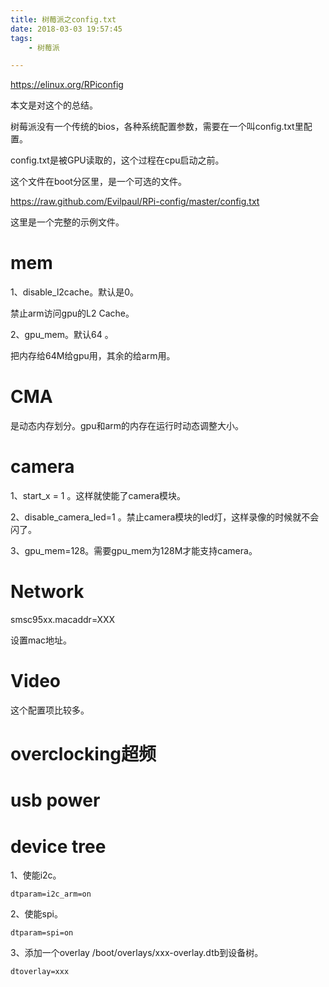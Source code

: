 ```yaml
---
title: 树莓派之config.txt
date: 2018-03-03 19:57:45
tags:
	- 树莓派

---
```




https://elinux.org/RPiconfig

本文是对这个的总结。



树莓派没有一个传统的bios，各种系统配置参数，需要在一个叫config.txt里配置。

config.txt是被GPU读取的，这个过程在cpu启动之前。

这个文件在boot分区里，是一个可选的文件。

https://raw.github.com/Evilpaul/RPi-config/master/config.txt

这里是一个完整的示例文件。

# mem

1、disable_l2cache。默认是0。

禁止arm访问gpu的L2 Cache。

2、gpu_mem。默认64 。

把内存给64M给gpu用，其余的给arm用。

# CMA 

是动态内存划分。gpu和arm的内存在运行时动态调整大小。



# camera

1、start_x = 1 。这样就使能了camera模块。

2、disable_camera_led=1 。禁止camera模块的led灯，这样录像的时候就不会闪了。

3、gpu_mem=128。需要gpu_mem为128M才能支持camera。



# Network

smsc95xx.macaddr=XXX

设置mac地址。

# Video

这个配置项比较多。

# overclocking超频





# usb power



# device tree

1、使能i2c。

```
dtparam=i2c_arm=on
```

2、使能spi。

```
dtparam=spi=on
```

3、添加一个overlay /boot/overlays/xxx-overlay.dtb到设备树。

```
dtoverlay=xxx
```



